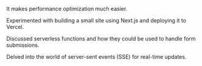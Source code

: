 It makes performance optimization much easier.

Experimented with building a small site using Next.js and deploying it to Vercel.

Discussed serverless functions and how they could be used to handle form submissions.

Delved into the world of server-sent events (SSE) for real-time updates.